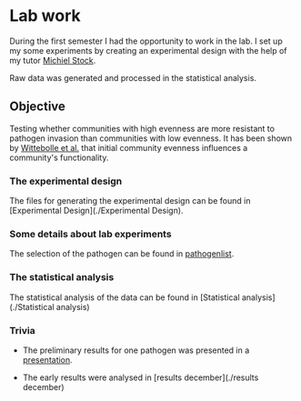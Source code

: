 # Lab work

During the first semester I had the opportunity to work in the lab. I set up my some experiments by creating an experimental design with the help of my tutor [Michiel Stock](https://github.com/MichielStock). 

Raw data was generated and processed in the statistical analysis. 

## Objective
Testing whether communities with high evenness are more resistant to pathogen invasion than communities with low evenness. It has been shown by [Wittebolle et al.](http://www.nature.com/nature/journal/v458/n7238/full/nature07840.html) that initial community evenness influences a community's functionality. 

### The experimental design

The files for generating the experimental design can be found in [Experimental Design](./Experimental Design).

### Some details about lab experiments
The selection of the pathogen can be found in [pathogenlist](./pathogenlist). 

### The statistical analysis

The statistical analysis of the data can be found in [Statistical analysis](./Statistical analysis)

### Trivia
* The preliminary results for one pathogen was presented in a [presentation](./presentation). 

* The early results were analysed in [results december](./results december)




